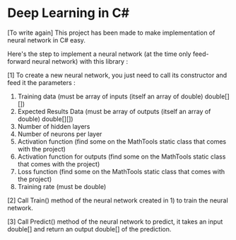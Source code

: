 # Deep Learning in C#

[To write again]
This project has been made to make implementation of neural network in C# easy. 

Here's the step to implement a neural network (at the time only feed-forward neural network) with this library :

[1] To create a new neural network, you just need to call its constructor and feed it the parameters :
  1. Training data (must be array of inputs (itself an array of double) double[][])
  2. Expected Results Data (must be array of outputs (itself an array of double) double[][])
  3. Number of hidden layers
  4. Number of neurons per layer
  5. Activation function (find some on the MathTools static class that comes with the project)
  6. Activation function for outputs (find some on the MathTools static class that comes with the project)
  7. Loss function (find some on the MathTools static class that comes with the project)
  8. Training rate (must be double)
  
[2] Call Train() method of the neural network created in 1) to train the neural network.

[3] Call Predict() method of the neural network to predict, it takes an input double[] and return an output double[] of the prediction.
  

